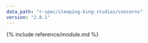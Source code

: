 ```yaml
---
data_path: "r-spec/sleeping-king-studios/concerns"
version: "2.8.1"
---
```


{% include reference/module.md %}
